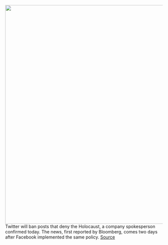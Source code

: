 <img src='https://cdn.vox-cdn.com/thumbor/xKQJe7IcPSQzd7kpkKdSQec1FLA=/0x0:2040x1360/1200x800/filters:focal(857x517:1183x843)/cdn.vox-cdn.com/uploads/chorus_image/image/67632674/acastro_200715_1777_twitter_0003.0.0.jpg' width='700px' /><br/>
Twitter will ban posts that deny the Holocaust, a company spokesperson confirmed today. The news, first reported by Bloomberg, comes two days after Facebook implemented the same policy.
<a href='https://www.theverge.com/2020/10/14/21516468/twitter-holocaust-denial-banned-facebook-policy'> Source <a/>